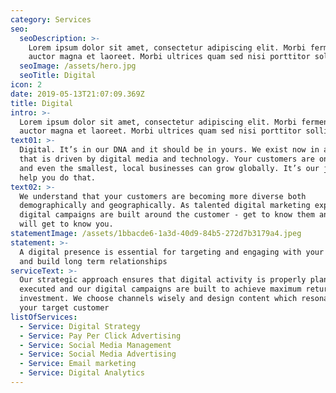 ```yaml
---
category: Services
seo:
  seoDescription: >-
    Lorem ipsum dolor sit amet, consectetur adipiscing elit. Morbi fermentum
    auctor magna et laoreet. Morbi ultrices quam sed nisi porttitor sollicitudin
  seoImage: /assets/hero.jpg
  seoTitle: Digital
icon: 2
date: 2019-05-13T21:07:09.369Z
title: Digital
intro: >-
  Lorem ipsum dolor sit amet, consectetur adipiscing elit. Morbi fermentum
  auctor magna et laoreet. Morbi ultrices quam sed nisi porttitor sollicitudin
text01: >-
  Digital. It’s in our DNA and it should be in yours. We exist now in a world
  that is driven by digital media and technology. Your customers are online 24/7
  and even the smallest, local businesses can grow globally. It’s our job to
  help you do that.
text02: >-
  We understand that your customers are becoming more diverse both
  demographically and geographically. As talented digital marketing experts, our
  digital campaigns are built around the customer - get to know them and they
  will get to know you.   
statementImage: /assets/1bbacde6-1a3d-40d9-84b5-272d7b3179a4.jpeg
statement: >-
  A digital presence is essential for targeting and engaging with your audience
  and build long term relationships
serviceText: >-
  Our strategic approach ensures that digital activity is properly planned and
  executed and our digital campaigns are built to achieve maximum return on
  investment. We choose channels wisely and design content which resonates with
  your target customer
listOfServices:
  - Service: Digital Strategy
  - Service: Pay Per Click Advertising
  - Service: Social Media Management
  - Service: Social Media Advertising
  - Service: Email marketing
  - Service: Digital Analytics
---
```



